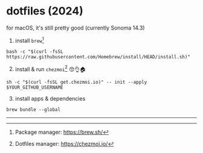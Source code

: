 # dotfiles (2024)

for macOS, it's still pretty good (currently Sonoma 14.3)

1. install `brew`[^1]

```
bash -c "$(curl -fsSL https://raw.githubusercontent.com/Homebrew/install/HEAD/install.sh)"
```

2. install & run `chezmoi`[^2] 😙👌🏠

```
sh -c "$(curl -fsSL get.chezmoi.io)" -- init --apply $YOUR_GITHUB_USERNAME
```

3. install apps & dependencies

```
brew bundle --global
```

---

[^1]: Package manager: https://brew.sh/
[^2]: Dotfiles manager: https://chezmoi.io/
